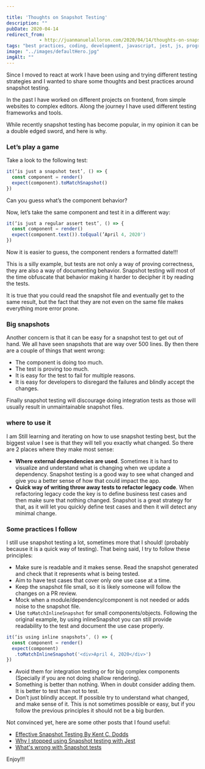 ```yaml
---

title: 'Thoughts on Snapshot Testing'
description: ""
pubDate: 2020-04-14
redirect_from: 
            - http://juanmanuelalloron.com/2020/04/14/thoughts-on-snapshot-testing/
tags: "best practices, coding, development, javascript, jest, js, programming, React, snapshot testing, software, test, testing, web"
image: "../images/defaultHero.jpg"
imgAlt: ""
---
```

Since I moved to react at work I have been using and trying different testing strategies and I wanted to share some thoughts and best practices around snapshot testing.

In the past I have worked on different projects on frontend, from simple websites to complex editors. Along the journey I have used different testing frameworks and tools.

While recently snapshot testing has become popular, in my opinion it can be a double edged sword, and here is why.

### Let’s play a game

Take a look to the following test:

```js
it(‘is just a snapshot test’, () => {
  const component = render()
  expect(component).toMatchSnapshot()
})
```

Can you guess what’s the component behavior?

Now, let’s take the same component and test it in a different way:

```js
it(‘is just a regular assert test’, () => {
  const component = render()
  expect(component.text()).toEqual(’April 4, 2020')
})
```

Now it is easier to guess, the component renders a formatted date!!!

This is a silly example, but tests are not only a way of proving correctness, they are also a way of documenting behavior. Snapshot testing will most of the time obfuscate that behavior making it harder to decipher it by reading the tests.

It is true that you could read the snapshot file and eventually get to the same result, but the fact that they are not even on the same file makes everything more error prone.

### Big snapshots

Another concern is that it can be easy for a snapshot test to get out of hand. We all have seen snapshots that are way over 500 lines. By then there are a couple of things that went wrong:

- The component is doing too much.
- The test is proving too much.
- It is easy for the test to fail for multiple reasons.
- It is easy for developers to disregard the failures and blindly accept the changes.

Finally snapshot testing will discourage doing integration tests as those will usually result in unmaintainable snapshot files.

### where to use it

I am Still learning and iterating on how to use snapshot testing best, but the biggest value I see is that they will tell you exactly what changed. So there are 2 places where they make most sense:

- **Where external dependencies are used**. Sometimes it is hard to visualize and understand what is changing when we update a dependency. Snapshot testing is a good way to see what changed and give you a better sense of how that could impact the app.
- **Quick way of writing throw away tests to refactor legacy code**. When refactoring legacy code the key is to define business test cases and then make sure that nothing changed. Snapshot is a great strategy for that, as it will let you quickly define test cases and then it will detect any minimal change.

### Some practices I follow

I still use snapshot testing a lot, sometimes more that I should! (probably because it is a quick way of testing). That being said, I try to follow these principles:

- Make sure is readable and it makes sense. Read the snapshot generated and check that it represents what is being tested.
- Aim to have test cases that cover only one use case at a time.
- Keep the snapshot file small, so it is likely someone will follow the changes on a PR review.
- Mock when a module/dependency/component is not needed or adds noise to the snapshot file.
- Use `toMatchInlineSnapshot` for small components/objects. Following the original example, by using inlineSnapshot you can still provide readability to the test and document the use case properly.

```js
it(‘is using inline snapshots’, () => {
  const component = render()
  expect(component)
   .toMatchInlineSnapshot('<div>April 4, 2020</div>')
})
```

* Avoid them for integration testing or for big complex components (Specially if you are not doing shallow rendering).
* Something is better than nothing. When in doubt consider adding them. It is better to test than not to test.
* Don’t just blindly accept. If possible try to understand what changed, and make sense of it. This is not sometimes possible or easy, but if you follow the previous principles it should not be a big burden.

Not convinced yet, here are some other posts that I found useful:

- [Effective Snapshot Testing By Kent C. Dodds](https://kentcdodds.com/blog/effective-snapshot-testing)
- [Why I stopped using Snapshot testing with Jest](https://medium.com/@tomgold_48918/why-i-stopped-using-snapshot-testing-with-jest-3279fe41ffb2)
- [What's wrong with Snapshot tests](https://blog.usejournal.com/whats-wrong-with-snapshot-tests-37fbe20dfe8e)

Enjoy!!!
